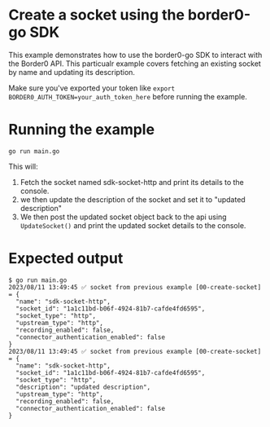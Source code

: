 # Create a socket using the border0-go SDK 

This example demonstrates how to use the border0-go SDK to interact with the Border0 API. This particualr example covers fetching an existing socket by name and updating its description.

Make sure you've exported your token like `export BORDER0_AUTH_TOKEN=your_auth_token_here` before running the example.

# Running the example
```
go run main.go
```

This will:

1) Fetch the socket named sdk-socket-http and print its details to the console.
2) we then update the description of the socket and set it to "updated description"
3) We then post the updated socket object back to the api using `UpdateSocket()` and print the updated socket details to the console.

# Expected output
```
$ go run main.go
2023/08/11 13:49:45 ✅ socket from previous example [00-create-socket] = {
  "name": "sdk-socket-http",
  "socket_id": "1a1c11bd-b06f-4924-81b7-cafde4fd6595",
  "socket_type": "http",
  "upstream_type": "http",
  "recording_enabled": false,
  "connector_authentication_enabled": false
}
2023/08/11 13:49:45 ✅ socket from previous example [00-create-socket] = {
  "name": "sdk-socket-http",
  "socket_id": "1a1c11bd-b06f-4924-81b7-cafde4fd6595",
  "socket_type": "http",
  "description": "updated description",
  "upstream_type": "http",
  "recording_enabled": false,
  "connector_authentication_enabled": false
}
```
